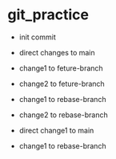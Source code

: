 # git_practice

- init commit

- direct changes to main


- change1 to feture-branch

- change2 to feture-branch

- change1 to rebase-branch

- change2 to rebase-branch

- direct change1 to main

- change1 to rebase-branch
